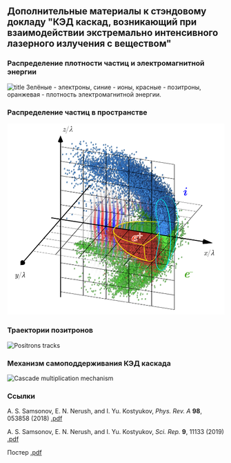 ## Дополнительные материалы к стэндовому докладу "КЭД каскад, возникающий при взаимодействии экстремально интенсивного лазерного излучения с веществом"

### Распределение плотности частиц и электромагнитной энергии
![title](density_ei_optimized.gif)
Зелёные - электроны, синие - ионы, красные - позитроны, оранжевая - плотность электромагнитной энергии.

### Распределение частиц в пространстве
![title](scheme.png)

### Траектории позитронов
![Positrons tracks](tracks_optimized.gif)

### Механизм самоподдерживания КЭД каскада
![Cascade multiplication mechanism](scheme.gif)

### Ссылки
A. S. Samsonov, E. N. Nerush, and I. Yu. Kostyukov, *Phys. Rev. A* **98**, 053858 (2018) [.pdf](2018%20-%20Samsonov%20-%20PRA.pdf)

A. S. Samsonov, E. N. Nerush, and I. Yu. Kostyukov, *Sci. Rep.* **9**, 11133 (2019) [.pdf](2019%20-%20Samsonov%20-%20SciRep.pdf)

Постер [.pdf](https://blendersamsonov.github.io/Vacuum-breakdown-files/%D0%9F%D0%BE%D1%81%D1%82%D0%B5%D1%80_git.pdf)

